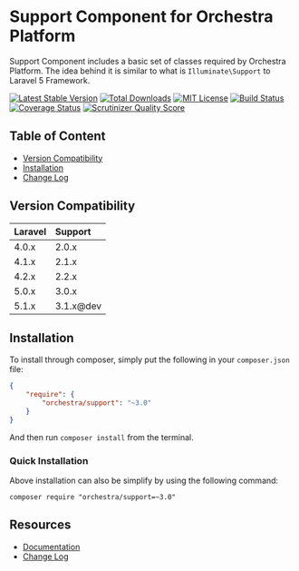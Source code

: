 Support Component for Orchestra Platform
==============

Support Component includes a basic set of classes required by Orchestra Platform. The idea behind it is similar to what is `Illuminate\Support` to Laravel 5 Framework.

[![Latest Stable Version](https://img.shields.io/github/release/orchestral/support.svg?style=flat)](https://packagist.org/packages/orchestra/support)
[![Total Downloads](https://img.shields.io/packagist/dt/orchestra/support.svg?style=flat)](https://packagist.org/packages/orchestra/support)
[![MIT License](https://img.shields.io/packagist/l/orchestra/support.svg?style=flat)](https://packagist.org/packages/orchestra/support)
[![Build Status](https://img.shields.io/travis/orchestral/support/3.1.svg?style=flat)](https://travis-ci.org/orchestral/support)
[![Coverage Status](https://img.shields.io/coveralls/orchestral/support/3.1.svg?style=flat)](https://coveralls.io/r/orchestral/support?branch=3.1)
[![Scrutinizer Quality Score](https://img.shields.io/scrutinizer/g/orchestral/support/3.1.svg?style=flat)](https://scrutinizer-ci.com/g/orchestral/support/)

## Table of Content

* [Version Compatibility](#version-compatibility)
* [Installation](#installation)
* [Change Log](http://orchestraplatform.com/docs/latest/components/support/changes#v3-1)

## Version Compatibility

Laravel    | Support
:----------|:----------
 4.0.x     | 2.0.x
 4.1.x     | 2.1.x
 4.2.x     | 2.2.x
 5.0.x     | 3.0.x
 5.1.x     | 3.1.x@dev

## Installation

To install through composer, simply put the following in your `composer.json` file:

```json
{
	"require": {
		"orchestra/support": "~3.0"
	}
}
```

And then run `composer install` from the terminal.

### Quick Installation

Above installation can also be simplify by using the following command:

	composer require "orchestra/support=~3.0"

## Resources

* [Documentation](http://orchestraplatform.com/docs/latest/components/support)
* [Change Log](http://orchestraplatform.com/docs/latest/components/support/changes#v3-0)
